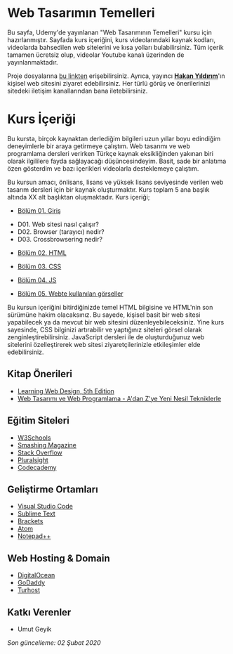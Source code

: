 # Web Tasarımın Temelleri

Bu sayfa, Udemy'de yayınlanan "Web Tasarımının Temelleri" kursu için hazırlanmıştır. Sayfada kurs içeriğini, kurs videolarındaki kaynak kodları, videolarda bahsedilen web sitelerini ve kısa yolları bulabilirsiniz. Tüm içerik tamamen ücretsiz olup, videolar Youtube kanalı üzerinden de yayınlanmaktadır.

Proje dosyalarına [bu linkten](https://github.com/hknyldrm/web-tasarim) erişebilirsiniz. Ayrıca, yayıncı **[Hakan Yıldırım](http://hakanyildirim.com/)**'ın kişisel web sitesini ziyaret edebilirsiniz. Her türlü görüş ve önerilerinizi sitedeki iletişim kanallarından bana iletebilirsiniz.

# Kurs İçeriği

Bu kursta, birçok kaynaktan derlediğim bilgileri uzun yıllar boyu edindiğim deneyimlerle bir araya getirmeye çalıştım. Web tasarımı ve web programlama dersleri verirken Türkçe kaynak eksikliğinden yakınan biri olarak ilgililere fayda sağlayacağı düşüncesindeyim. Basit, sade bir anlatıma özen gösterdim ve bazı içerikleri videolarla desteklemeye çalıştım.

Bu kursun amacı, önlisans, lisans ve yüksek lisans seviyesinde verilen web tasarım dersleri için bir kaynak oluşturmaktır. Kurs toplam 5 ana başlık altında XX alt başlıktan oluşmaktadır. Kurs içeriği;

* [Bölüm 01. Giriş](https://github.com/hknyldrm/web-tasarim/tree/master/01-giris)
 - D01. Web sitesi nasıl çalışır?
 - D02. Browser (tarayıcı) nedir?
 - D03. Crossbrowsering nedir?
* [Bölüm 02. HTML](https://github.com/hknyldrm/web-tasarim/tree/master/01-giris)

* [Bölüm 03. CSS](https://github.com/hknyldrm/web-tasarim/tree/master/01-giris)

* [Bölüm 04. JS](https://github.com/hknyldrm/web-tasarim/tree/master/01-giris)

* [Bölüm 05. Webte kullanılan görseller](https://github.com/hknyldrm/web-tasarim/tree/master/01-giris)

Bu kursun içeriğini bitirdiğinizde temel HTML bilgisine ve HTML'nin son sürümüne hakim olacaksınız. Bu sayede, kişisel basit bir web sitesi yapabilecek ya da mevcut bir web sitesini düzenleyebileceksiniz. Yine kurs sayesinde, CSS bilginizi artırabilir ve yaptığınız siteleri görsel olarak zenginleştirebilirsiniz. JavaScript dersleri ile de oluşturduğunuz web sitelerini özelleştirerek web sitesi ziyaretçilerinizle etkileşimler elde edebilirsiniz.

## Kitap Önerileri

* [Learning Web Design, 5th Edition](https://www.google.com/search?q=Learning+Web+Design%2C+5th+Edition)
* [Web Tasarımı ve Web Programlama - A'dan Z'ye Yeni Nesil Tekniklerle](https://www.google.com/search?q=Web+Tasar%C4%B1m%C4%B1+ve+Web+Programlama+-+A%27dan+Z%27ye+Yeni+Nesil+Tekniklerle)

## Eğitim Siteleri

* [W3Schools](https://w3schools.com)
* [Smashing Magazine](https://www.smashingmagazine.com/)
* [Stack Overflow](https://stackoverflow.com/)
* [Pluralsight](https://www.pluralsight.com/)
* [Codecademy](https://www.codecademy.com/)

## Geliştirme Ortamları

* [Visual Studio Code](https://code.visualstudio.com/)
* [Sublime Text](https://www.sublimetext.com/)
* [Brackets](http://brackets.io/)
* [Atom](https://atom.io/)
* [Notepad++](https://notepad-plus-plus.org/)

## Web Hosting & Domain

* [DigitalOcean](https://www.digitalocean.com/)
* [GoDaddy](https://godaddy.com/)
* [Turhost](https://www.turhost.com/)

## Katkı Verenler

* Umut Geyik

*Son güncelleme: 02 Şubat 2020*
